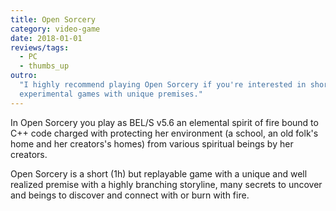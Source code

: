 ```yaml
---
title: Open Sorcery
category: video-game
date: 2018-01-01
reviews/tags:
  - PC
  - thumbs_up
outro:
  "I highly recommend playing Open Sorcery if you're interested in short
  experimental games with unique premises."
---
```


In Open Sorcery you play as BEL/S v5.6 an elemental spirit of fire bound to C++
code charged with protecting her environment (a school, an old folk's home and
her creators's homes) from various spiritual beings by her creators.

Open Sorcery is a short (1h) but replayable game with a unique and well realized
premise with a highly branching storyline, many secrets to uncover and beings to
discover and connect with or burn with fire.
